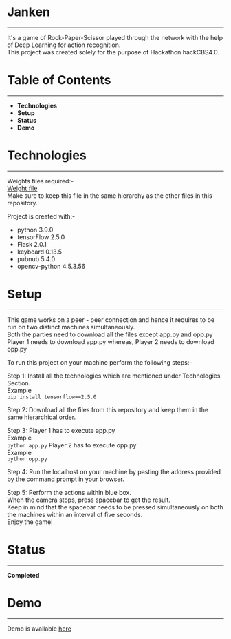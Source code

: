 # Janken
---
It's a game of Rock-Paper-Scissor played through the network with the help of Deep Learning for action recognition.</br>
This project was created solely for the purpose of Hackathon hackCBS4.0.
# Table of Contents
---
+ **Technologies**
+ **Setup**
+ **Status**
+ **Demo**

# Technologies
---
Weights files required:-</br>
[Weight file](https://drive.google.com/file/d/1gNxZ09NeJhaZmsE8fvLRtNQTNfvsEYbK/view)</br>
Make sure to keep this file in the same hierarchy as the other files in this repository. 

Project is created with:-
+ python 3.9.0
+ tensorFlow 2.5.0
+ Flask 2.0.1
+ keyboard 0.13.5
+ pubnub 5.4.0
+ opencv-python 4.5.3.56


# Setup
---
This game works on a peer - peer connection and hence it requires to be run on two distinct machines simultaneously.</br>
Both the parties need to download all the files except app.py and opp.py</br>
Player 1 needs to download app.py whereas, Player 2 needs to download opp.py 


To run this project on your machine perform the following steps:-

Step 1: Install all the technologies which are mentioned under Technologies Section.</br>
        Example</br>
        `pip install tensorflow==2.5.0`

Step 2: Download all the files from this repository and keep them in the same hierarchical order.

Step 3: Player 1 has to execute app.py</br> 
        Example</br>
        `python app.py`
        Player 2 has to execute opp.py</br>
        Example</br>
        `python opp.py`
        
Step 4: Run the localhost on your machine by pasting the address provided by the command prompt in your browser.

Step 5: Perform the actions within blue box.</br>
        When the camera stops, press spacebar to get the result.</br>
        Keep in mind that the spacebar needs to be pressed simultaneously on both the machines within an interval of five seconds.</br>
        Enjoy the game!

# Status
---
**Completed**


# Demo
---
Demo is available [here](https://www.youtube.com/watch?v=E4M2RIxXBBU&ab_channel=PandyaDharv)
